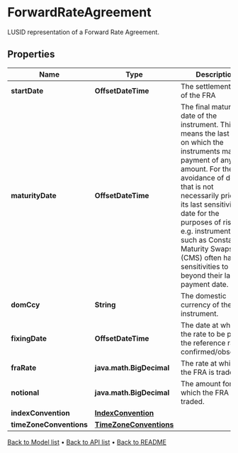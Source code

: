 

# ForwardRateAgreement

LUSID representation of a Forward Rate Agreement.

## Properties

| Name | Type | Description | Notes |
|------------ | ------------- | ------------- | -------------|
|**startDate** | **OffsetDateTime** | The settlement date of the FRA |  |
|**maturityDate** | **OffsetDateTime** | The final maturity date of the instrument. This means the last date on which the instruments makes a payment of any amount.  For the avoidance of doubt, that is not necessarily prior to its last sensitivity date for the purposes of risk; e.g. instruments such as  Constant Maturity Swaps (CMS) often have sensitivities to rates beyond their last payment date. |  |
|**domCcy** | **String** | The domestic currency of the instrument. |  |
|**fixingDate** | **OffsetDateTime** | The date at which the rate to be paid, the reference rate, is confirmed/observed. |  |
|**fraRate** | **java.math.BigDecimal** | The rate at which the FRA is traded. |  |
|**notional** | **java.math.BigDecimal** | The amount for which the FRA is traded. |  |
|**indexConvention** | [**IndexConvention**](IndexConvention.md) |  |  [optional] |
|**timeZoneConventions** | [**TimeZoneConventions**](TimeZoneConventions.md) |  |  [optional] |



[Back to Model list](../README.md#documentation-for-models) &#8226; [Back to API list](../README.md#documentation-for-api-endpoints) &#8226; [Back to README](../README.md)


